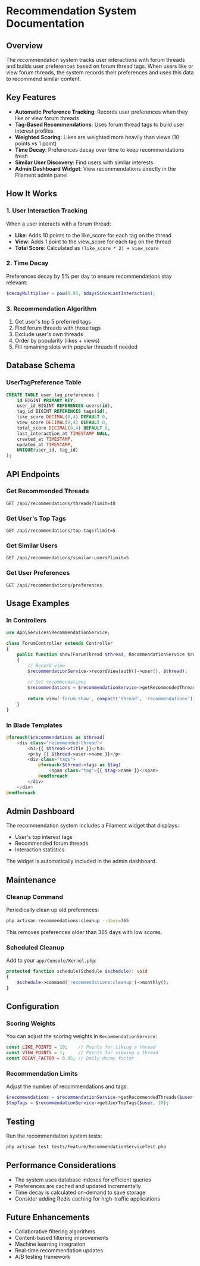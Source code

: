 # Recommendation System Documentation

## Overview

The recommendation system tracks user interactions with forum threads and builds user preferences based on forum thread tags. When users like or view forum threads, the system records their preferences and uses this data to recommend similar content.

## Key Features

- **Automatic Preference Tracking**: Records user preferences when they like or view forum threads
- **Tag-Based Recommendations**: Uses forum thread tags to build user interest profiles
- **Weighted Scoring**: Likes are weighted more heavily than views (10 points vs 1 point)
- **Time Decay**: Preferences decay over time to keep recommendations fresh
- **Similar User Discovery**: Find users with similar interests
- **Admin Dashboard Widget**: View recommendations directly in the Filament admin panel

## How It Works

### 1. User Interaction Tracking

When a user interacts with a forum thread:

- **Like**: Adds 10 points to the like_score for each tag on the thread
- **View**: Adds 1 point to the view_score for each tag on the thread
- **Total Score**: Calculated as `(like_score * 2) + view_score`

### 2. Time Decay

Preferences decay by 5% per day to ensure recommendations stay relevant:

```php
$decayMultiplier = pow(0.95, $daysSinceLastInteraction);
```

### 3. Recommendation Algorithm

1. Get user's top 5 preferred tags
2. Find forum threads with those tags
3. Exclude user's own threads
4. Order by popularity (likes + views)
5. Fill remaining slots with popular threads if needed

## Database Schema

### UserTagPreference Table

```sql
CREATE TABLE user_tag_preferences (
    id BIGINT PRIMARY KEY,
    user_id BIGINT REFERENCES users(id),
    tag_id BIGINT REFERENCES tags(id),
    like_score DECIMAL(8,4) DEFAULT 0,
    view_score DECIMAL(8,4) DEFAULT 0,
    total_score DECIMAL(8,4) DEFAULT 0,
    last_interaction_at TIMESTAMP NULL,
    created_at TIMESTAMP,
    updated_at TIMESTAMP,
    UNIQUE(user_id, tag_id)
);
```

## API Endpoints

### Get Recommended Threads
```
GET /api/recommendations/threads?limit=10
```

### Get User's Top Tags
```
GET /api/recommendations/top-tags?limit=5
```

### Get Similar Users
```
GET /api/recommendations/similar-users?limit=5
```

### Get User Preferences
```
GET /api/recommendations/preferences
```

## Usage Examples

### In Controllers

```php
use App\Services\RecommendationService;

class ForumController extends Controller
{
    public function show(ForumThread $thread, RecommendationService $recommendationService)
    {
        // Record view
        $recommendationService->recordView(auth()->user(), $thread);
        
        // Get recommendations
        $recommendations = $recommendationService->getRecommendedThreads(auth()->user());
        
        return view('forum.show', compact('thread', 'recommendations'));
    }
}
```

### In Blade Templates

```php
@foreach($recommendations as $thread)
    <div class="recommended-thread">
        <h3>{{ $thread->title }}</h3>
        <p>by {{ $thread->user->name }}</p>
        <div class="tags">
            @foreach($thread->tags as $tag)
                <span class="tag">{{ $tag->name }}</span>
            @endforeach
        </div>
    </div>
@endforeach
```

## Admin Dashboard

The recommendation system includes a Filament widget that displays:

- User's top interest tags
- Recommended forum threads
- Interaction statistics

The widget is automatically included in the admin dashboard.

## Maintenance

### Cleanup Command

Periodically clean up old preferences:

```bash
php artisan recommendations:cleanup --days=365
```

This removes preferences older than 365 days with low scores.

### Scheduled Cleanup

Add to your `app/Console/Kernel.php`:

```php
protected function schedule(Schedule $schedule): void
{
    $schedule->command('recommendations:cleanup')->monthly();
}
```

## Configuration

### Scoring Weights

You can adjust the scoring weights in `RecommendationService`:

```php
const LIKE_POINTS = 10;    // Points for liking a thread
const VIEW_POINTS = 1;     // Points for viewing a thread
const DECAY_FACTOR = 0.95; // Daily decay factor
```

### Recommendation Limits

Adjust the number of recommendations and tags:

```php
$recommendations = $recommendationService->getRecommendedThreads($user, 15);
$topTags = $recommendationService->getUserTopTags($user, 10);
```

## Testing

Run the recommendation system tests:

```bash
php artisan test tests/Feature/RecommendationServiceTest.php
```

## Performance Considerations

- The system uses database indexes for efficient queries
- Preferences are cached and updated incrementally
- Time decay is calculated on-demand to save storage
- Consider adding Redis caching for high-traffic applications

## Future Enhancements

- Collaborative filtering algorithms
- Content-based filtering improvements
- Machine learning integration
- Real-time recommendation updates
- A/B testing framework 
